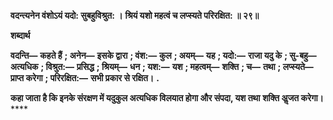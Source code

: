**वदन्त्यनेन वंशोऽयं यदो: सुबहुविश्रुत: ।** **श्रियं यशो महत्वं च लप्स्यते परिरक्षित: ॥ २९॥** 

**शब्दार्थ** 

**वदन्ति—** **कहते हैं** **; अनेन—** **इसके द्वारा** **; वंश:—** **कुल** **; अयम्—** **यह** **; यदो:—** **राजा यदु के** **; सु-बहु—** **अत्यधिक** **; विश्रुत:—** **प्रसिद्ध** **; श्रियम्—** **धन** **; यश:—** **यश** **; महत्वम्—** **शक्ति** **; च—** **तथा** **; लप्स्यते—** **प्राप्त करेगा** **; परिरक्षित:—** **सभी प्रकार से रक्षित।** **.** 

**कहा जाता है कि इनके संरक्षण में यदुकुल अत्यधिक विलयात होगा और संपदा, यश तथा** **शक्ति अॢजत करेगा।** **** 